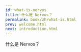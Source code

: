 ```yaml
---
id: what-is-nervos
title: 什么是 Nervos？
permalink: book/zh/what-is.html
prev: welcome.html
next: introduction.html
---
```


什么是 Nervos？
